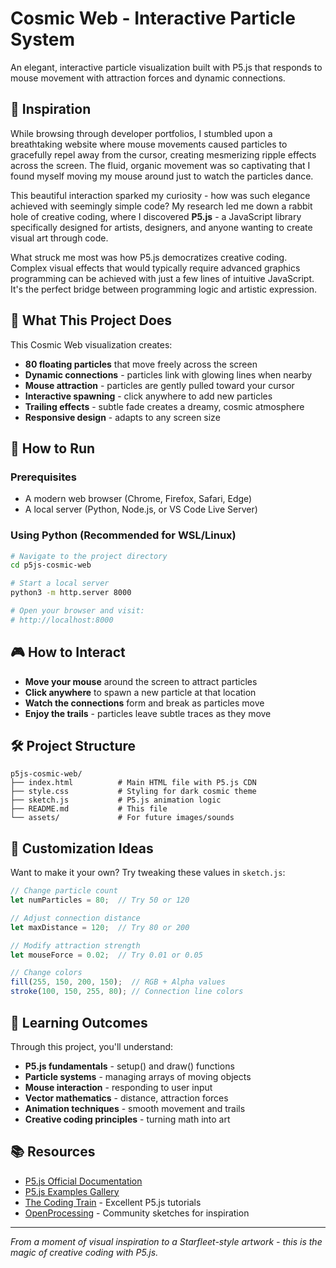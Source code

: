 # Cosmic Web - Interactive Particle System

An elegant, interactive particle visualization built with P5.js that responds to mouse movement with attraction forces and dynamic connections.

## 🌟 Inspiration

While browsing through developer portfolios, I stumbled upon a breathtaking website where mouse movements caused particles to gracefully repel away from the cursor, creating mesmerizing ripple effects across the screen. The fluid, organic movement was so captivating that I found myself moving my mouse around just to watch the particles dance.

This beautiful interaction sparked my curiosity - how was such elegance achieved with seemingly simple code? My research led me down a rabbit hole of creative coding, where I discovered **P5.js** - a JavaScript library specifically designed for artists, designers, and anyone wanting to create visual art through code.

What struck me most was how P5.js democratizes creative coding. Complex visual effects that would typically require advanced graphics programming can be achieved with just a few lines of intuitive JavaScript. It's the perfect bridge between programming logic and artistic expression.

## 🎨 What This Project Does

This Cosmic Web visualization creates:
- **80 floating particles** that move freely across the screen
- **Dynamic connections** - particles link with glowing lines when nearby
- **Mouse attraction** - particles are gently pulled toward your cursor
- **Interactive spawning** - click anywhere to add new particles
- **Trailing effects** - subtle fade creates a dreamy, cosmic atmosphere
- **Responsive design** - adapts to any screen size

## 🚀 How to Run

### Prerequisites
- A modern web browser (Chrome, Firefox, Safari, Edge)
- A local server (Python, Node.js, or VS Code Live Server)

### Using Python (Recommended for WSL/Linux)
```bash
# Navigate to the project directory
cd p5js-cosmic-web

# Start a local server
python3 -m http.server 8000

# Open your browser and visit:
# http://localhost:8000
```


## 🎮 How to Interact

- **Move your mouse** around the screen to attract particles
- **Click anywhere** to spawn a new particle at that location
- **Watch the connections** form and break as particles move
- **Enjoy the trails** - particles leave subtle traces as they move

## 🛠️ Project Structure

```
p5js-cosmic-web/
├── index.html          # Main HTML file with P5.js CDN
├── style.css           # Styling for dark cosmic theme
├── sketch.js           # P5.js animation logic
├── README.md           # This file
└── assets/             # For future images/sounds
```

## 🔧 Customization Ideas

Want to make it your own? Try tweaking these values in `sketch.js`:

```javascript
// Change particle count
let numParticles = 80;  // Try 50 or 120

// Adjust connection distance
let maxDistance = 120;  // Try 80 or 200

// Modify attraction strength
let mouseForce = 0.02;  // Try 0.01 or 0.05

// Change colors
fill(255, 150, 200, 150);  // RGB + Alpha values
stroke(100, 150, 255, 80); // Connection line colors
```

## 🎯 Learning Outcomes

Through this project, you'll understand:
- **P5.js fundamentals** - setup() and draw() functions
- **Particle systems** - managing arrays of moving objects
- **Mouse interaction** - responding to user input
- **Vector mathematics** - distance, attraction forces
- **Animation techniques** - smooth movement and trails
- **Creative coding principles** - turning math into art

## 📚 Resources

- [P5.js Official Documentation](https://p5js.org/reference/)
- [P5.js Examples Gallery](https://p5js.org/examples/)
- [The Coding Train](https://thecodingtrain.com/) - Excellent P5.js tutorials
- [OpenProcessing](https://openprocessing.org/) - Community sketches for inspiration

---

*From a moment of visual inspiration to a Starfleet-style artwork - this is the magic of creative coding with P5.js.*